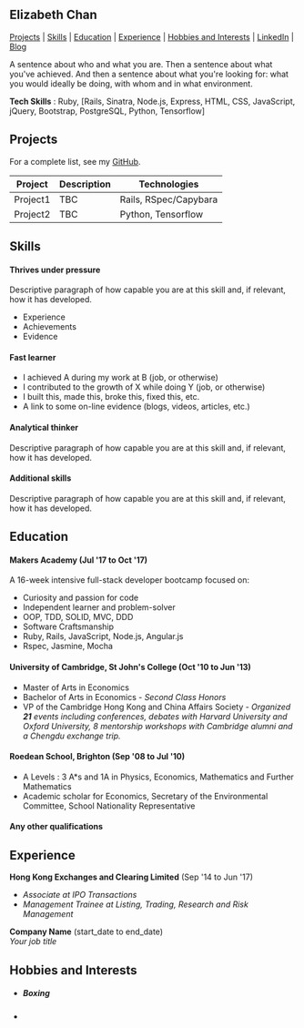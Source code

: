 ## Elizabeth Chan
[Projects](#projects) | [Skills](#skills) | [Education](#education) | [Experience](#experience) | [Hobbies and Interests](#hobbies-and-interests) | [LinkedIn](https://www.linkedin.com/in/elizabeth-chan-7221b38b/) | [Blog](tbc)

A sentence about who and what you are. Then a sentence about what you've achieved. And then a sentence about what you're looking for: what you would ideally be doing, with whom and in what environment.

**Tech Skills** : Ruby, [Rails, Sinatra, Node.js, Express, HTML, CSS, JavaScript, jQuery, Bootstrap, PostgreSQL, Python, Tensorflow]

## Projects
For a complete list, see my [GitHub](https://github.com/elizabethcsw?tab=repositories).

| Project  | Description | Technologies |
| ------------- | ------------- | ------------- |
| Project1  | TBC  | Rails, RSpec/Capybara |
| Project2 | TBC  | Python, Tensorflow |

## Skills

#### Thrives under pressure

Descriptive paragraph of how capable you are at this skill and, if relevant, how it has developed.

- Experience
- Achievements
- Evidence

#### Fast learner


- I achieved A during my work at B (job, or otherwise)
- I contributed to the growth of X while doing Y (job, or otherwise)
- I built this, made this, broke this, fixed this, etc.
- A link to some on-line evidence (blogs, videos, articles, etc.)

#### Analytical thinker
Descriptive paragraph of how capable you are at this skill and, if relevant, how it has developed.

#### Additional skills
Descriptive paragraph of how capable you are at this skill and, if relevant, how it has developed.

## Education

#### Makers Academy (Jul '17 to Oct '17)

A 16-week intensive full-stack developer bootcamp focused on:

- Curiosity and passion for code
- Independent learner and problem-solver
- OOP, TDD, SOLID, MVC, DDD
- Software Craftsmanship
- Ruby, Rails, JavaScript, Node.js, Angular.js
- Rspec, Jasmine, Mocha

#### University of Cambridge, St John's College (Oct '10 to Jun '13)

- Master of Arts in Economics
- Bachelor of Arts in Economics - *Second Class Honors*
- VP of the Cambridge Hong Kong and China Affairs Society - *Organized **21** events including conferences, debates with Harvard University and Oxford University, 8 mentorship workshops with Cambridge alumni and a Chengdu exchange trip.*

#### Roedean School, Brighton (Sep '08 to Jul '10)

- A Levels : 3 A*s and 1A in Physics, Economics, Mathematics and Further Mathematics
- Academic scholar for Economics, Secretary of the Environmental Committee, School Nationality Representative

#### Any other qualifications

## Experience

**Hong Kong Exchanges and Clearing Limited** (Sep '14 to Jun '17)    
- *Associate at IPO Transactions*
- *Management Trainee at Listing, Trading, Research and Risk Management*

**Company Name** (start_date to end_date)   
*Your job title*  

## Hobbies and Interests
- ##### Boxing
-

